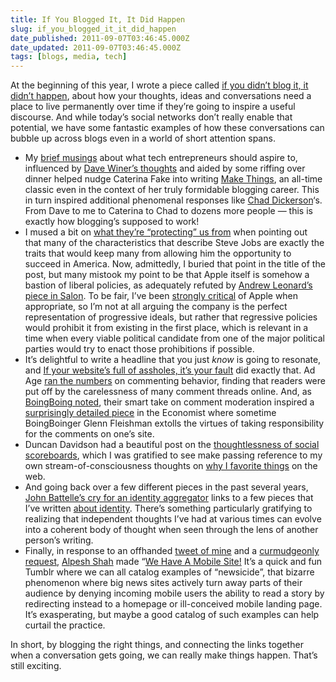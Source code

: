 ```yaml
---
title: If You Blogged It, It Did Happen
slug: if_you_blogged_it_it_did_happen
date_published: 2011-09-07T03:46:45.000Z
date_updated: 2011-09-07T03:46:45.000Z
tags: [blogs, media, tech]
---
```


At the beginning of this year, I wrote a piece called [if you didn’t blog it, it didn’t happen](/2011/01/if_you_didnt_blog_it_it_didnt_happen), about how your thoughts, ideas and conversations need a place to live permanently over time if they’re going to inspire a useful discourse. And while today’s social networks don’t really enable that potential, we have some fantastic examples of how these conversations can bubble up across blogs even in a world of short attention spans.

- My [brief musings](/2011/09/the_goal) about what tech entrepreneurs should aspire to, influenced by [Dave Winer’s thoughts](http://scripting.com/stories/2011/09/02/mikeArringtonIsTheFutureOf.html) and aided by some riffing over dinner helped nudge Caterina Fake into writing [Make Things](http://caterina.net/wp-archives/98), an all-time classic even in the context of her truly formidable blogging career. This in turn inspired additional phenomenal responses like [Chad Dickerson](http://blog.chaddickerson.com/2011/09/03/making-things-infinite-games-and-fred-brooks/)‘s. From Dave to me to Caterina to Chad to dozens more people — this is exactly how blogging’s supposed to work!
- I mused a bit on [what they’re “protecting” us from](/2011/08/what_theyre_protecting_us_from) when pointing out that many of the characteristics that describe Steve Jobs are exactly the traits that would keep many from allowing him the opportunity to succeed in America. Now, admittedly, I buried that point in the title of the post, but many mistook my point to be that Apple itself is somehow a bastion of liberal policies, as adequately refuted by [Andrew Leonard’s piece in Salon](http://www.salon.com/technology/how_the_world_works/2011/08/23/apple_and_liberal_values/index.html). To be fair, I’ve been [strongly critical](/2009/07/apple_secrecy_does_not_scale) of Apple when appropriate, so I’m not at all arguing the company is the perfect representation of progressive ideals, but rather that regressive policies would prohibit it from existing in the first place, which is relevant in a time when every viable political candidate from one of the major political parties would try to enact those prohibitions if possible.
- It’s delightful to write a headline that you just *know* is going to resonate, and [If your website’s full of assholes, it’s your fault](/2011/07//20/if_your_websites_full_of_assholes_its_your_fault) did exactly that. Ad Age [ran the numbers](http://adage.com/article/adagestat/63-readers-care-site-comments/229341/) on commenting behavior, finding that readers were put off by the carelessness of many comment threads online. And, as [BoingBoing noted](http://boingboing.net/2011/08/31/rob-interviewed-in-the-economist.html), their smart take on comment moderation inspired a [surprisingly detailed piece](http://www.economist.com/blogs/babbage/2011/08/online-anonymity) in the Economist where sometime BoingBoinger Glenn Fleishman extolls the virtues of taking responsibility for the comments on one’s site.
- Duncan Davidson had a beautiful post on the [thoughtlessness of social scoreboards](http://duncandavidson.com/blog/2011/08/social_score), which I was gratified to see make passing reference to my own stream-of-consciousness thoughts on [why I favorite things](/2011/06/all-in-favor) on the web.
- And going back over a few different pieces in the past several years, [John Battelle’s cry for an identity aggregator](http://battellemedia.com/archives/2011/08/we_need_an_identity_re-aggregator_that_we_control.php) links to a few pieces that I’ve written [about identity](/tags/identity). There’s something particularly gratifying to realizing that independent thoughts I’ve had at various times can evolve into a coherent body of thought when seen through the lens of another person’s writing.
- Finally, in response to an offhanded [tweet of mine](http://thinkup.dashes.com/post/?t=106426056201871360&amp;n=twitter) and a [curmudgeonly request](http://thinkup.dashes.com/post/?t=106424279876382720&amp;n=twitter), [Alpesh Shah](https://twitter.com/#!/alpesh_shah) made “[We Have A Mobile Site!](http://newsicide.tumblr.com/) It’s a quick and fun Tumblr where we can all catalog examples of “newsicide”, that bizarre phenomenon where big news sites actively turn away parts of their audience by denying incoming mobile users the ability to read a story by redirecting instead to a homepage or ill-conceived mobile landing page. It’s exasperating, but maybe a good catalog of such examples can help curtail the practice.

In short, by blogging the right things, and connecting the links together when a conversation gets going, we can really make things happen. That’s still exciting.
